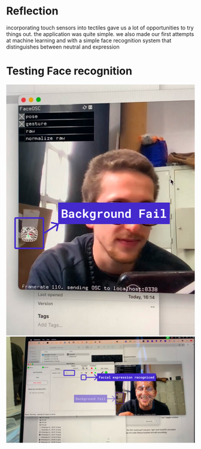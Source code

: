 # Reflection
incorporating touch sensors into tectiles gave us a lot of opportunities to try things out. the application was quite simple. we also made our first attempts at machine learning and with a simple face recognition system that distinguishes between neutral and expression 

# Testing Face recognition

![](../../images/Bearbeitet/Group%2011.png)
![](../../images/Bearbeitet/Group%2012.png)
